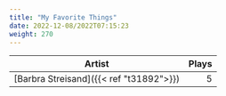 ```yaml
---
title: "My Favorite Things"
date: 2022-12-08/2022T07:15:23
weight: 270
---
```




 Artist | Plays 
----- | -----:
[Barbra Streisand]({{< ref "t31892">}}) | 5
